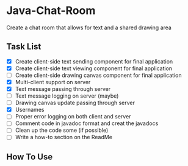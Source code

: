 # Java-Chat-Room
Create a chat room that allows for text and a shared drawing area
## Task List
- [X] Create client-side text sending component for final application
- [X] Create client-side text viewing  component for final application
- [ ] Create client-side drawing canvas component for final application
- [X] Multi-client support on server
- [X] Text message passing through server
- [ ] Text message logging on server (maybe)
- [ ] Drawing canvas update passing through server
- [X] Usernames
- [ ] Proper error logging on both client and server
- [ ] Comment code in javadoc format and creat the javadocs
- [ ] Clean up the code some (if possible)
- [ ] Write a how-to section on the ReadMe

## How To Use
